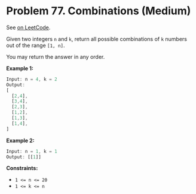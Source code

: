 Problem 77. Combinations (Medium)
=================================

See [on LeetCode](https://leetcode.com/problems/combinations/).

Given two integers `n` and `k`, return all possible combinations of `k` numbers out of the range
`[1, n]`.

You may return the answer in any order.

**Example 1:**

```Rust
Input: n = 4, k = 2
Output:
[
  [2,4],
  [3,4],
  [2,3],
  [1,2],
  [1,3],
  [1,4],
]
```

**Example 2:**

```Rust
Input: n = 1, k = 1
Output: [[1]]
``` 

**Constraints:**

* `1 <= n <= 20`
* `1 <= k <= n`
